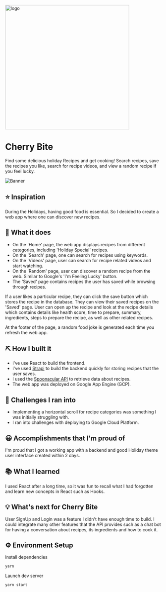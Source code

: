 <p><img src="https://i.ibb.co/6FMfswC/Cherry-Bite-Logo.png" alt="logo" width="400" /></p>

# Cherry Bite
Find some delicious holiday Recipes and get cooking! Search recipes, save the recipes you like, search for recipe videos, and view a random recipe if you feel lucky.

![Banner](https://i.ibb.co/4KQy0r1/Cherry-Bite-Holiday-Recipes.png)

## ⭐ Inspiration
During the Holidays, having good food is essential. So I decided to create a web app where one can discover new recipes.

## 🚀 What it does
- On the 'Home' page, the web app displays recipes from different categories, including 'Holiday Special' recipes.
- On the 'Search' page, one can search for recipes using keywords.
- On the 'Videos' page, user can search for recipe related videos and start watching.
- On the 'Random' page, user can discover a random recipe from the web. Similar to Google's 'I'm Feeling Lucky' button.
- The 'Saved' page contains recipes the user has saved while browsing through recipes.

If a user likes a particular recipe, they can click the save button which stores the recipe in the database. They can view their saved recipes on the 'Saved' page. User can open up the recipe and look at the recipe details which contains details like health score, time to prepare, summary, ingredients, steps to prepare the recipe, as well as other related recipes.

At the footer of the page, a random food joke is generated each time you refresh the web app.

## ⛏ How I built it
- I've use React to build the frontend.
- I've used [Strapi](https://strapi.io/) to build the backend quickly for storing recipes that the user saves.
- I used the [Spoonacular API](https://spoonacular.com/food-api) to retrieve data about recipes.
- The web app was deployed on Google App Engine (GCP).

## 🤨 Challenges I ran into
- Implementing a horizontal scroll for recipe categories was something I was initially struggling with.
- I ran into challenges with deploying to Google Cloud Platform.

## 😃 Accomplishments that I'm proud of
I'm proud that I got a working app with a backend and good Holiday theme user interface created within 2 days.

## 📚 What I learned
I used React after a long time, so it was fun to recall what I had forgotten and learn new concepts in React such as Hooks. 

## 💡 What's next for Cherry Bite
User SignUp and Login was a feature I didn't have enough time to build. I could integrate many other features that the API provides such as a chat bot for having a conversation about recipes, its ingredients and how to cook it.

## ⚙️ Environment Setup

Install dependencies
```bash
yarn
```

Launch dev server
```bash
yarn start
```